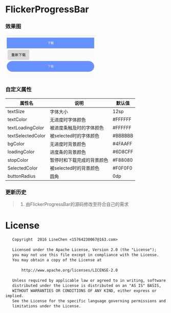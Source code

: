 # FlickerProgressBar

### 效果图
![preview](preview.gif)

### 自定义属性

| 属性名 | 说明 | 默认值 |
|--------|--------|--------|
| textSize |     字体大小    | 	 12sp	|
| textColor |    无进度时字体颜色    | 	#FFFFFF 	|
| textLoadingColor |    被进度条触及时的字体颜色    | 	#FFFFFF 	|
| textSelectedColor |    被selected时的字体颜色    | 	#BBBBBB 	|
| bgColor |    无进度时背景颜色    | 	#4FAAFF 	|
| loadingColor |    进度条的背景颜色    | 	#6D8CFF 	|
| stopColor |    暂停时和下载完成的背景颜色    | 	#F88080 	|
| SelectedColor |    被selected时的背景颜色    | 	#F0F0F0 	|
| buttonRadius |    圆角    | 	0dp 	|


### 更新历史
>1. 由FlickerProgressBar的源码修改至符合自己的需求


# License

```
   Copyright  2016 LineChen <15764230067@163.com>

   Licensed under the Apache License, Version 2.0 (the "License");
   you may not use this file except in compliance with the License.
   You may obtain a copy of the License at

       http://www.apache.org/licenses/LICENSE-2.0

   Unless required by applicable law or agreed to in writing, software
   distributed under the License is distributed on an "AS IS" BASIS,
   WITHOUT WARRANTIES OR CONDITIONS OF ANY KIND, either express or implied.
   See the License for the specific language governing permissions and
   limitations under the License.
```




